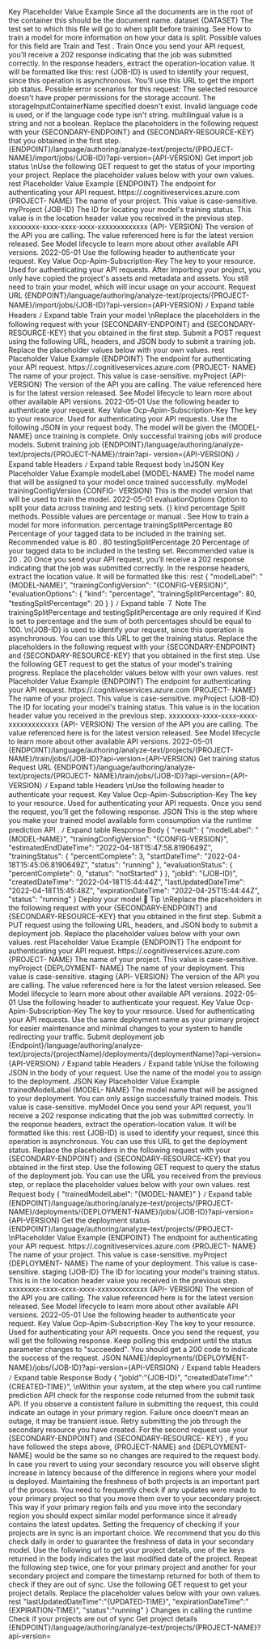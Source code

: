 Key
Placeholder
Value
Example
Since all the
documents are in
the root of the
container this
should be the
document name.
dataset
{DATASET}
The test set to
which this file will
go to when split
before training. See
How to train a
model for more
information on how
your data is split.
Possible values for
this field are Train
and Test .
Train
Once you send your API request, you’ll receive a 202  response indicating that the job was
submitted correctly. In the response headers, extract the operation-location  value. It will be
formatted like this:
rest
{JOB-ID}  is used to identify your request, since this operation is asynchronous. You’ll use this
URL to get the import job status.
Possible error scenarios for this request:
The selected resource doesn't have proper permissions for the storage account.
The storageInputContainerName  specified doesn't exist.
Invalid language code is used, or if the language code type isn't string.
multilingual  value is a string and not a boolean.
Replace the placeholders in the following request with your {SECONDARY-ENDPOINT}  and
{SECONDARY-RESOURCE-KEY}  that you obtained in the first step.
{ENDPOINT}/language/authoring/analyze-text/projects/{PROJECT-
NAME}/import/jobs/{JOB-ID}?api-version={API-VERSION}
Get import job status
\nUse the following GET request to get the status of your importing your project. Replace the
placeholder values below with your own values.
rest
Placeholder
Value
Example
{ENDPOINT}
The endpoint for authenticating your API
request.
https://<your-custom-
subdomain>.cognitiveservices.azure.com
{PROJECT-
NAME}
The name of your project. This value is
case-sensitive.
myProject
{JOB-ID}
The ID for locating your model's training
status. This value is in the location  header
value you received in the previous step.
xxxxxxxx-xxxx-xxxx-xxxx-xxxxxxxxxxxxx
{API-
VERSION}
The version of the API you are calling. The
value referenced here is for the latest
version released. See Model lifecycle to
learn more about other available API
versions.
2022-05-01
Use the following header to authenticate your request.
Key
Value
Ocp-Apim-Subscription-Key
The key to your resource. Used for authenticating your API requests.
After importing your project, you only have copied the project's assets and metadata and
assets. You still need to train your model, which will incur usage on your account.
Request URL
{ENDPOINT}/language/authoring/analyze-text/projects/{PROJECT-
NAME}/import/jobs/{JOB-ID}?api-version={API-VERSION}
ﾉ
Expand table
Headers
ﾉ
Expand table
Train your model
\nReplace the placeholders in the following request with your {SECONDARY-ENDPOINT}  and
{SECONDARY-RESOURCE-KEY}  that you obtained in the first step.
Submit a POST request using the following URL, headers, and JSON body to submit a training
job. Replace the placeholder values below with your own values.
rest
Placeholder
Value
Example
{ENDPOINT}
The endpoint for authenticating your API
request.
https://<your-custom-
subdomain>.cognitiveservices.azure.com
{PROJECT-
NAME}
The name of your project. This value is
case-sensitive.
myProject
{API-
VERSION}
The version of the API you are calling. The
value referenced here is for the latest
version released. See Model lifecycle to
learn more about other available API
versions.
2022-05-01
Use the following header to authenticate your request.
Key
Value
Ocp-Apim-Subscription-Key
The key to your resource. Used for authenticating your API requests.
Use the following JSON in your request body. The model will be given the {MODEL-NAME}  once
training is complete. Only successful training jobs will produce models.
Submit training job
{ENDPOINT}/language/authoring/analyze-text/projects/{PROJECT-NAME}/:train?api-
version={API-VERSION}
ﾉ
Expand table
Headers
ﾉ
Expand table
Request body
\nJSON
Key
Placeholder
Value
Example
modelLabel
{MODEL-NAME}
The model name that will be assigned to your
model once trained successfully.
myModel
trainingConfigVersion
{CONFIG-
VERSION}
This is the model version that will be used to
train the model.
2022-05-01
evaluationOptions
Option to split your data across training and
testing sets.
{}
kind
percentage
Split methods. Possible values are percentage  or
manual . See How to train a model for more
information.
percentage
trainingSplitPercentage
80
Percentage of your tagged data to be included
in the training set. Recommended value is 80 .
80
testingSplitPercentage
20
Percentage of your tagged data to be included
in the testing set. Recommended value is 20 .
20
Once you send your API request, you’ll receive a 202  response indicating that the job was
submitted correctly. In the response headers, extract the location  value. It will be formatted
like this:
rest
{
"modelLabel": "{MODEL-NAME}",
"trainingConfigVersion": "{CONFIG-VERSION}",
"evaluationOptions": {
"kind": "percentage",
"trainingSplitPercentage": 80,
"testingSplitPercentage": 20
}
}
ﾉ
Expand table
７ Note
The trainingSplitPercentage  and testingSplitPercentage  are only required if Kind  is set
to percentage  and the sum of both percentages should be equal to 100.
\n{JOB-ID}  is used to identify your request, since this operation is asynchronous. You can use this
URL to get the training status.
Replace the placeholders in the following request with your {SECONDARY-ENDPOINT}  and
{SECONDARY-RESOURCE-KEY}  that you obtained in the first step.
Use the following GET request to get the status of your model's training progress. Replace the
placeholder values below with your own values.
rest
Placeholder
Value
Example
{ENDPOINT}
The endpoint for authenticating your API
request.
https://<your-custom-
subdomain>.cognitiveservices.azure.com
{PROJECT-
NAME}
The name of your project. This value is
case-sensitive.
myProject
{JOB-ID}
The ID for locating your model's training
status. This value is in the location  header
value you received in the previous step.
xxxxxxxx-xxxx-xxxx-xxxx-xxxxxxxxxxxxx
{API-
VERSION}
The version of the API you are calling. The
value referenced here is for the latest
version released. See Model lifecycle to
learn more about other available API
versions.
2022-05-01
{ENDPOINT}/language/authoring/analyze-text/projects/{PROJECT-
NAME}/train/jobs/{JOB-ID}?api-version={API-VERSION}
Get training status
Request URL
{ENDPOINT}/language/authoring/analyze-text/projects/{PROJECT-
NAME}/train/jobs/{JOB-ID}?api-version={API-VERSION}
ﾉ
Expand table
Headers
\nUse the following header to authenticate your request.
Key
Value
Ocp-Apim-Subscription-Key
The key to your resource. Used for authenticating your API requests.
Once you send the request, you’ll get the following response.
JSON
This is the step where you make your trained model available form consumption via the
runtime prediction API
.
ﾉ
Expand table
Response Body
{
  "result": {
    "modelLabel": "{MODEL-NAME}",
    "trainingConfigVersion": "{CONFIG-VERSION}",
    "estimatedEndDateTime": "2022-04-18T15:47:58.8190649Z",
    "trainingStatus": {
      "percentComplete": 3,
      "startDateTime": "2022-04-18T15:45:06.8190649Z",
      "status": "running"
    },
    "evaluationStatus": {
      "percentComplete": 0,
      "status": "notStarted"
    }
  },
  "jobId": "{JOB-ID}",
  "createdDateTime": "2022-04-18T15:44:44Z",
  "lastUpdatedDateTime": "2022-04-18T15:45:48Z",
  "expirationDateTime": "2022-04-25T15:44:44Z",
  "status": "running"
}
Deploy your model
 Tip
\nReplace the placeholders in the following request with your {SECONDARY-ENDPOINT}  and
{SECONDARY-RESOURCE-KEY}  that you obtained in the first step.
Submit a PUT request using the following URL, headers, and JSON body to submit a
deployment job. Replace the placeholder values below with your own values.
rest
Placeholder
Value
Example
{ENDPOINT}
The endpoint for authenticating your API
request.
https://<your-custom-
subdomain>.cognitiveservices.azure.com
{PROJECT-
NAME}
The name of your project. This value is
case-sensitive.
myProject
{DEPLOYMENT-
NAME}
The name of your deployment. This value
is case-sensitive.
staging
{API-
VERSION}
The version of the API you are calling.
The value referenced here is for the latest
version released. See Model lifecycle to
learn more about other available API
versions.
2022-05-01
Use the following header to authenticate your request.
Key
Value
Ocp-Apim-Subscription-Key
The key to your resource. Used for authenticating your API requests.
Use the same deployment name as your primary project for easier maintenance and
minimal changes to your system to handle redirecting your traffic.
Submit deployment job
{Endpoint}/language/authoring/analyze-
text/projects/{projectName}/deployments/{deploymentName}?api-version={API-VERSION}
ﾉ
Expand table
Headers
ﾉ
Expand table
\nUse the following JSON in the body of your request. Use the name of the model you to assign
to the deployment.
JSON
Key
Placeholder
Value
Example
trainedModelLabel
{MODEL-
NAME}
The model name that will be assigned to your
deployment. You can only assign successfully trained
models. This value is case-sensitive.
myModel
Once you send your API request, you’ll receive a 202  response indicating that the job was
submitted correctly. In the response headers, extract the operation-location  value. It will be
formatted like this:
rest
{JOB-ID}  is used to identify your request, since this operation is asynchronous. You can use this
URL to get the deployment status.
Replace the placeholders in the following request with your {SECONDARY-ENDPOINT}  and
{SECONDARY-RESOURCE-KEY}  that you obtained in the first step.
Use the following GET request to query the status of the deployment job. You can use the URL
you received from the previous step, or replace the placeholder values below with your own
values.
rest
Request body
{
  "trainedModelLabel": "{MODEL-NAME}"
}
ﾉ
Expand table
{ENDPOINT}/language/authoring/analyze-text/projects/{PROJECT-
NAME}/deployments/{DEPLOYMENT-NAME}/jobs/{JOB-ID}?api-version={API-VERSION}
Get the deployment status
{ENDPOINT}/language/authoring/analyze-text/projects/{PROJECT-
\nPlaceholder
Value
Example
{ENDPOINT}
The endpoint for authenticating your API
request.
https://<your-custom-
subdomain>.cognitiveservices.azure.com
{PROJECT-
NAME}
The name of your project. This value is
case-sensitive.
myProject
{DEPLOYMENT-
NAME}
The name of your deployment. This value
is case-sensitive.
staging
{JOB-ID}
The ID for locating your model's training
status. This is in the location  header
value you received in the previous step.
xxxxxxxx-xxxx-xxxx-xxxx-xxxxxxxxxxxxx
{API-
VERSION}
The version of the API you are calling.
The value referenced here is for the latest
version released. See Model lifecycle to
learn more about other available API
versions.
2022-05-01
Use the following header to authenticate your request.
Key
Value
Ocp-Apim-Subscription-Key
The key to your resource. Used for authenticating your API requests.
Once you send the request, you will get the following response. Keep polling this endpoint
until the status parameter changes to "succeeded". You should get a 200  code to indicate the
success of the request.
JSON
NAME}/deployments/{DEPLOYMENT-NAME}/jobs/{JOB-ID}?api-version={API-VERSION}
ﾉ
Expand table
Headers
ﾉ
Expand table
Response Body
{
    "jobId":"{JOB-ID}",
    "createdDateTime":"{CREATED-TIME}",
\nWithin your system, at the step where you call runtime prediction API
 check for the response
code returned from the submit task API. If you observe a consistent failure in submitting the
request, this could indicate an outage in your primary region. Failure once doesn't mean an
outage, it may be transient issue. Retry submitting the job through the secondary resource you
have created. For the second request use your {SECONDARY-ENDPOINT}  and {SECONDARY-RESOURCE-
KEY} , if you have followed the steps above, {PROJECT-NAME}  and {DEPLOYMENT-NAME}  would be
the same so no changes are required to the request body.
In case you revert to using your secondary resource you will observe slight increase in latency
because of the difference in regions where your model is deployed.
Maintaining the freshness of both projects is an important part of the process. You need to
frequently check if any updates were made to your primary project so that you move them
over to your secondary project. This way if your primary region fails and you move into the
secondary region you should expect similar model performance since it already contains the
latest updates. Setting the frequency of checking if your projects are in sync is an important
choice. We recommend that you do this check daily in order to guarantee the freshness of data
in your secondary model.
Use the following url to get your project details, one of the keys returned in the body indicates
the last modified date of the project. Repeat the following step twice, one for your primary
project and another for your secondary project and compare the timestamp returned for both
of them to check if they are out of sync.
Use the following GET request to get your project details. Replace the placeholder values
below with your own values.
rest
    "lastUpdatedDateTime":"{UPDATED-TIME}",
    "expirationDateTime":"{EXPIRATION-TIME}",
    "status":"running"
}
Changes in calling the runtime
Check if your projects are out of sync
Get project details
{ENDPOINT}/language/authoring/analyze-text/projects/{PROJECT-NAME}?api-version=